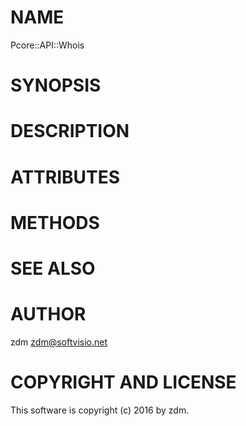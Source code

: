 # NAME

Pcore::API::Whois

# SYNOPSIS

# DESCRIPTION

# ATTRIBUTES

# METHODS

# SEE ALSO

# AUTHOR

zdm <zdm@softvisio.net>

# COPYRIGHT AND LICENSE

This software is copyright (c) 2016 by zdm.
